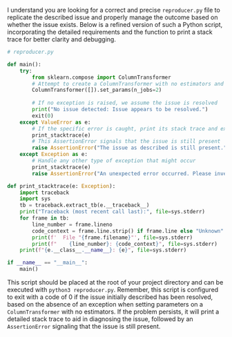 I understand you are looking for a correct and precise `reproducer.py` file to replicate the described issue and properly manage the outcome based on whether the issue exists. Below is a refined version of such a Python script, incorporating the detailed requirements and the function to print a stack trace for better clarity and debugging.

```python
# reproducer.py

def main():
    try:
        from sklearn.compose import ColumnTransformer
        # Attempt to create a ColumnTransformer with no estimators and set a parameter
        ColumnTransformer([]).set_params(n_jobs=2)
        
        # If no exception is raised, we assume the issue is resolved
        print("No issue detected: Issue appears to be resolved.")
        exit(0)
    except ValueError as e:
        # If the specific error is caught, print its stack trace and exit as the issue exists
        print_stacktrace(e)
        # This AssertionError signals that the issue is still present
        raise AssertionError("The issue as described is still present.")
    except Exception as e:
        # Handle any other type of exception that might occur
        print_stacktrace(e)
        raise AssertionError("An unexpected error occurred. Please investigate further.")

def print_stacktrace(e: Exception):
    import traceback
    import sys
    tb = traceback.extract_tb(e.__traceback__)
    print("Traceback (most recent call last):", file=sys.stderr)
    for frame in tb:
        line_number = frame.lineno
        code_context = frame.line.strip() if frame.line else "Unknown"
        print(f'  File "{frame.filename}"', file=sys.stderr)
        print(f"    {line_number}: {code_context}", file=sys.stderr)
    print(f"{e.__class__.__name__}: {e}", file=sys.stderr)

if __name__ == "__main__":
    main()
```

This script should be placed at the root of your project directory and can be executed with `python3 reproducer.py`. Remember, this script is configured to exit with a code of 0 if the issue initially described has been resolved, based on the absence of an exception when setting parameters on a `ColumnTransformer` with no estimators. If the problem persists, it will print a detailed stack trace to aid in diagnosing the issue, followed by an `AssertionError` signaling that the issue is still present.